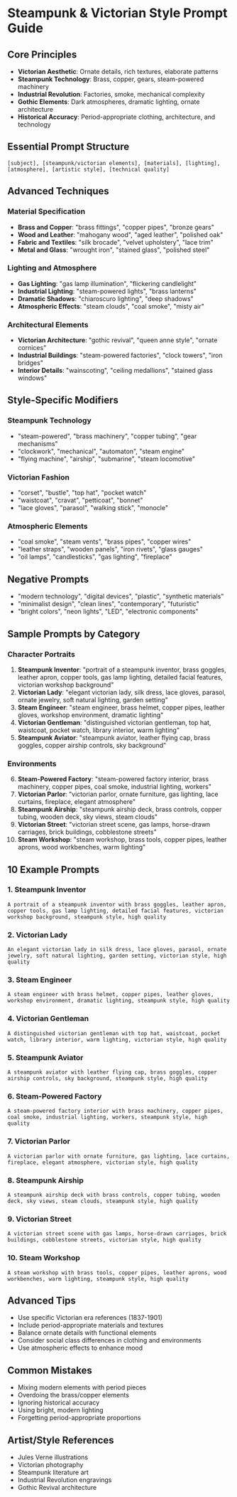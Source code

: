 # Steampunk & Victorian Style Prompt Guide

## Core Principles

- **Victorian Aesthetic**: Ornate details, rich textures, elaborate patterns
- **Steampunk Technology**: Brass, copper, gears, steam-powered machinery
- **Industrial Revolution**: Factories, smoke, mechanical complexity
- **Gothic Elements**: Dark atmospheres, dramatic lighting, ornate architecture
- **Historical Accuracy**: Period-appropriate clothing, architecture, and technology

## Essential Prompt Structure

```text
[subject], [steampunk/victorian elements], [materials], [lighting], [atmosphere], [artistic style], [technical quality]
```

## Advanced Techniques

### Material Specification

- **Brass and Copper**: "brass fittings", "copper pipes", "bronze gears"
- **Wood and Leather**: "mahogany wood", "aged leather", "polished oak"
- **Fabric and Textiles**: "silk brocade", "velvet upholstery", "lace trim"
- **Metal and Glass**: "wrought iron", "stained glass", "polished steel"

### Lighting and Atmosphere

- **Gas Lighting**: "gas lamp illumination", "flickering candlelight"
- **Industrial Lighting**: "steam-powered lights", "brass lanterns"
- **Dramatic Shadows**: "chiaroscuro lighting", "deep shadows"
- **Atmospheric Effects**: "steam clouds", "coal smoke", "misty air"

### Architectural Elements

- **Victorian Architecture**: "gothic revival", "queen anne style", "ornate cornices"
- **Industrial Buildings**: "steam-powered factories", "clock towers", "iron bridges"
- **Interior Details**: "wainscoting", "ceiling medallions", "stained glass windows"

## Style-Specific Modifiers

### Steampunk Technology

- "steam-powered", "brass machinery", "copper tubing", "gear mechanisms"
- "clockwork", "mechanical", "automaton", "steam engine"
- "flying machine", "airship", "submarine", "steam locomotive"

### Victorian Fashion

- "corset", "bustle", "top hat", "pocket watch"
- "waistcoat", "cravat", "petticoat", "bonnet"
- "lace gloves", "parasol", "walking stick", "monocle"

### Atmospheric Elements

- "coal smoke", "steam vents", "brass pipes", "copper wires"
- "leather straps", "wooden panels", "iron rivets", "glass gauges"
- "oil lamps", "candlesticks", "gas lighting", "fireplace"

## Negative Prompts

- "modern technology", "digital devices", "plastic", "synthetic materials"
- "minimalist design", "clean lines", "contemporary", "futuristic"
- "bright colors", "neon lights", "LED", "electronic components"

## Sample Prompts by Category

### Character Portraits

1. **Steampunk Inventor**: "portrait of a steampunk inventor, brass goggles, leather apron, copper tools, gas lamp lighting, detailed facial features, victorian workshop background"
2. **Victorian Lady**: "elegant victorian lady, silk dress, lace gloves, parasol, ornate jewelry, soft natural lighting, garden setting"
3. **Steam Engineer**: "steam engineer, brass helmet, copper pipes, leather gloves, workshop environment, dramatic lighting"
4. **Victorian Gentleman**: "distinguished victorian gentleman, top hat, waistcoat, pocket watch, library interior, warm lighting"
5. **Steampunk Aviator**: "steampunk aviator, leather flying cap, brass goggles, copper airship controls, sky background"

### Environments

6. **Steam-Powered Factory**: "steam-powered factory interior, brass machinery, copper pipes, coal smoke, industrial lighting, workers"
7. **Victorian Parlor**: "victorian parlor, ornate furniture, gas lighting, lace curtains, fireplace, elegant atmosphere"
8. **Steampunk Airship**: "steampunk airship deck, brass controls, copper tubing, wooden deck, sky views, steam clouds"
9. **Victorian Street**: "victorian street scene, gas lamps, horse-drawn carriages, brick buildings, cobblestone streets"
10. **Steam Workshop**: "steam workshop, brass tools, copper pipes, leather aprons, wood workbenches, warm lighting"

## 10 Example Prompts

### 1. Steampunk Inventor

```text
A portrait of a steampunk inventor with brass goggles, leather apron, copper tools, gas lamp lighting, detailed facial features, victorian workshop background, steampunk style, high quality
```

### 2. Victorian Lady

```text
An elegant victorian lady in silk dress, lace gloves, parasol, ornate jewelry, soft natural lighting, garden setting, victorian style, high quality
```

### 3. Steam Engineer

```text
A steam engineer with brass helmet, copper pipes, leather gloves, workshop environment, dramatic lighting, steampunk style, high quality
```

### 4. Victorian Gentleman

```text
A distinguished victorian gentleman with top hat, waistcoat, pocket watch, library interior, warm lighting, victorian style, high quality
```

### 5. Steampunk Aviator

```text
A steampunk aviator with leather flying cap, brass goggles, copper airship controls, sky background, steampunk style, high quality
```

### 6. Steam-Powered Factory

```text
A steam-powered factory interior with brass machinery, copper pipes, coal smoke, industrial lighting, workers, steampunk style, high quality
```

### 7. Victorian Parlor

```text
A victorian parlor with ornate furniture, gas lighting, lace curtains, fireplace, elegant atmosphere, victorian style, high quality
```

### 8. Steampunk Airship

```text
A steampunk airship deck with brass controls, copper tubing, wooden deck, sky views, steam clouds, steampunk style, high quality
```

### 9. Victorian Street

```text
A victorian street scene with gas lamps, horse-drawn carriages, brick buildings, cobblestone streets, victorian style, high quality
```

### 10. Steam Workshop

```text
A steam workshop with brass tools, copper pipes, leather aprons, wood workbenches, warm lighting, steampunk style, high quality
```

## Advanced Tips

- Use specific Victorian era references (1837-1901)
- Include period-appropriate materials and textures
- Balance ornate details with functional elements
- Consider social class differences in clothing and environments
- Use atmospheric effects to enhance mood

## Common Mistakes

- Mixing modern elements with period pieces
- Overdoing the brass/copper elements
- Ignoring historical accuracy
- Using bright, modern lighting
- Forgetting period-appropriate proportions

## Artist/Style References

- Jules Verne illustrations
- Victorian photography
- Steampunk literature art
- Industrial Revolution engravings
- Gothic Revival architecture
